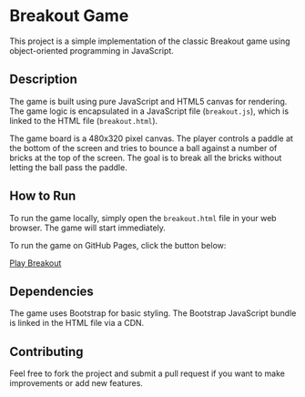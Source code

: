 # Breakout Game

This project is a simple implementation of the classic Breakout game using object-oriented programming in JavaScript.

## Description

The game is built using pure JavaScript and HTML5 canvas for rendering. The game logic is encapsulated in a JavaScript file (`breakout.js`), which is linked to the HTML file (`breakout.html`).

The game board is a 480x320 pixel canvas. The player controls a paddle at the bottom of the screen and tries to bounce a ball against a number of bricks at the top of the screen. The goal is to break all the bricks without letting the ball pass the paddle.

## How to Run

To run the game locally, simply open the `breakout.html` file in your web browser. The game will start immediately.

To run the game on GitHub Pages, click the button below:

[Play Breakout](https://wechulisimiyu.me/breakout/breakout.html)

## Dependencies

The game uses Bootstrap for basic styling. The Bootstrap JavaScript bundle is linked in the HTML file via a CDN.

## Contributing

Feel free to fork the project and submit a pull request if you want to make improvements or add new features.
